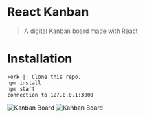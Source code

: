 # React Kanban
> A digital Kanban board made with React

# Installation
```
Fork || Clone this repo.
npm install
npm start
connection to 127.0.0.1:3000
```

![Kanban Board](https://i.imgur.com/oET0IuA.png)
![Kanban Board](https://i.imgur.com/MLZbN7W.png)
